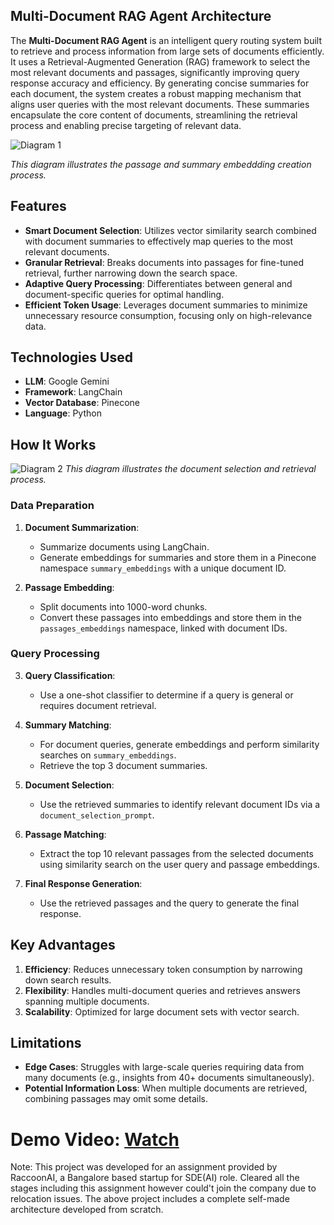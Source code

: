 ## Multi-Document RAG Agent Architecture

The **Multi-Document RAG Agent** is an intelligent query routing system built to retrieve and process information from large sets of documents efficiently. It uses a Retrieval-Augmented Generation (RAG) framework to select the most relevant documents and passages, significantly improving query response accuracy and efficiency. By generating concise summaries for each document, the system creates a robust mapping mechanism that aligns user queries with the most relevant documents. These summaries encapsulate the core content of documents, streamlining the retrieval process and enabling precise targeting of relevant data.

![Diagram 1](https://github.com/user-attachments/assets/bbc60fee-d603-4a41-a96b-a2e689056c17)

*This diagram illustrates the passage and summary embeddding creation process.*
## Features  
- **Smart Document Selection**: Utilizes vector similarity search combined with document summaries to effectively map queries to the most relevant documents.  
- **Granular Retrieval**: Breaks documents into passages for fine-tuned retrieval, further narrowing down the search space.  
- **Adaptive Query Processing**: Differentiates between general and document-specific queries for optimal handling.  
- **Efficient Token Usage**: Leverages document summaries to minimize unnecessary resource consumption, focusing only on high-relevance data.  


## Technologies Used
- **LLM**: Google Gemini
- **Framework**: LangChain
- **Vector Database**: Pinecone
- **Language**: Python


## How It Works
![Diagram 2](https://github.com/user-attachments/assets/a550a18b-34c8-4c8b-a6ec-f8bafff34941)
*This diagram illustrates the document selection and retrieval process.*


### Data Preparation
1. **Document Summarization**:
   - Summarize documents using LangChain.
   - Generate embeddings for summaries and store them in a Pinecone namespace `summary_embeddings` with a unique document ID.

2. **Passage Embedding**:
   - Split documents into 1000-word chunks.
   - Convert these passages into embeddings and store them in the `passages_embeddings` namespace, linked with document IDs.

### Query Processing
3. **Query Classification**:
   - Use a one-shot classifier to determine if a query is general or requires document retrieval.

4. **Summary Matching**:
   - For document queries, generate embeddings and perform similarity searches on `summary_embeddings`.
   - Retrieve the top 3 document summaries.

5. **Document Selection**:
   - Use the retrieved summaries to identify relevant document IDs via a `document_selection_prompt`.

6. **Passage Matching**:
   - Extract the top 10 relevant passages from the selected documents using similarity search on the user query and passage embeddings.

7. **Final Response Generation**:
   - Use the retrieved passages and the query to generate the final response.

## Key Advantages
1. **Efficiency**: Reduces unnecessary token consumption by narrowing down search results.
2. **Flexibility**: Handles multi-document queries and retrieves answers spanning multiple documents.
3. **Scalability**: Optimized for large document sets with vector search.


## Limitations
- **Edge Cases**: Struggles with large-scale queries requiring data from many documents (e.g., insights from 40+ documents simultaneously).
- **Potential Information Loss**: When multiple documents are retrieved, combining passages may omit some details.


# Demo Video: [Watch](https://drive.google.com/file/d/1q9vLmcWEZWTERcqJdDbpaqWO2xxbJ6HR/view?usp=sharing)
Note: This project was developed for an assignment provided by RaccoonAI, a Bangalore based startup for SDE(AI) role. Cleared all the stages including this assignment however could't join the company due to relocation issues. The above project includes a complete self-made architecture developed from scratch.
